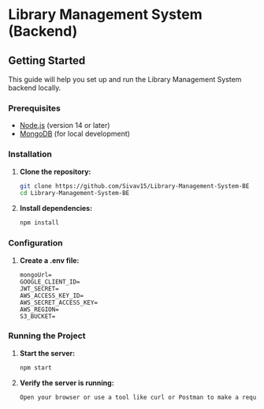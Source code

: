# Library Management System (Backend)

## Getting Started

This guide will help you set up and run the Library Management System backend locally.

### Prerequisites

- [Node.js](https://nodejs.org/) (version 14 or later)
- [MongoDB](https://www.mongodb.com/try/download/community) (for local development)

### Installation

1. **Clone the repository:**

   ```bash
   git clone https://github.com/Sivav15/Library-Management-System-BE
   cd Library-Management-System-BE
   ```

2. **Install dependencies:**

   ```bash
   npm install
   ```

### Configuration

1. **Create a .env file:**

   ```
   mongoUrl=
   GOOGLE_CLIENT_ID=
   JWT_SECRET=
   AWS_ACCESS_KEY_ID=
   AWS_SECRET_ACCESS_KEY=
   AWS_REGION=
   S3_BUCKET=
   ```

### Running the Project

1. **Start the server:**

   ```bash
   npm start
   ```

2. **Verify the server is running:**

   ```bash
   Open your browser or use a tool like curl or Postman to make a request to http://localhost:4000 (or the port specified) to ensure the server is up and running.
   ```

